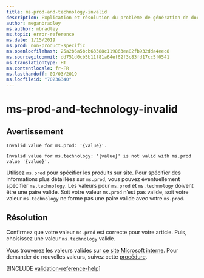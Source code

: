 ```yaml
---
title: ms-prod-and-technology-invalid
description: Explication et résolution du problème de génération de documents ms-prod-and-technology-invalid
author: meganbradley
ms.author: mbradley
ms.topic: error-reference
ms.date: 1/15/2019
ms.prod: non-product-specific
ms.openlocfilehash: 25a2b6a5bcb63388c119863ea82fb932dda4eec8
ms.sourcegitcommit: dd751d0cb5b11f81a64ef62f3c83fd17cc5f0541
ms.translationtype: HT
ms.contentlocale: fr-FR
ms.lasthandoff: 09/03/2019
ms.locfileid: "70236340"
---
```

# <a name="ms-prod-and-technology-invalid"></a>ms-prod-and-technology-invalid

## <a name="warning"></a>Avertissement

`Invalid value for ms.prod: '{value}'.`

`Invalid value for ms.technology: '{value}' is not valid with ms.prod value '{value}'.`

Utilisez `ms.prod` pour spécifier les produits sur site. Pour spécifier des informations plus détaillées sur `ms.prod`, vous pouvez éventuellement spécifier `ms.technology`. Les valeurs pour `ms.prod` et `ms.technology` doivent être une paire valide. Soit votre valeur `ms.prod` n’est pas valide, soit votre valeur `ms.technology` ne forme pas une paire valide avec votre `ms.prod`.

## <a name="resolution"></a>Résolution

Confirmez que votre valeur `ms.prod` est correcte pour votre article. Puis, choisissez une valeur `ms.technology` valide.

Vous trouverez les valeurs valides sur [ce site Microsoft interne](https://docsmetadatatool.azurewebsites.net/allowlists). Pour demander de nouvelles valeurs, suivez cette [procédure](https://review.docs.microsoft.com/help/contribute/metadata-changes?branch=master).

<!--make sure to add this file to your includes folder and verify the path-->
[!INCLUDE [validation-reference-help](includes/validation-reference-help.md)]
